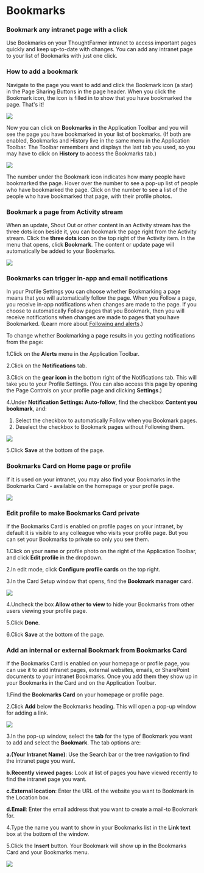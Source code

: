 # Bookmarks

### Bookmark any intranet page with a click

Use Bookmarks on your ThoughtFarmer intranet to access important pages quickly and keep up-to-date with changes. You can add any intranet page to your list of Bookmarks with just one click.

### How to add a bookmark

Navigate to the page you want to add and click the Bookmark icon \(a star\) in the Page Sharing Buttons in the page header. When you click the Bookmark icon, the icon is filled in to show that you have bookmarked the page. That's it!

![](../../../.gitbook/assets/1%20%28109%29.jpg)

Now you can click on **Bookmarks** in the Application Toolbar and you will see the page you have bookmarked in your list of bookmarks. \(If both are enabled, Bookmarks and History live in the same menu in the Application Toolbar. The Toolbar remembers and displays the last tab you used, so you may have to click on **History** to access the Bookmarks tab.\)  


![](../../../.gitbook/assets/2%20%281%29.jpg)

The number under the Bookmark icon indicates how many people have bookmarked the page. Hover over the number to see a pop-up list of people who have bookmarked the page. Click on the number to see a list of the people who have bookmarked that page, with their profile photos.

### Bookmark a page from Activity stream

When an update, Shout Out or other content in an Activity stream has the three dots icon beside it, you can bookmark the page right from the Activity stream. Click the **three dots icon** on the top right of the Activity item. In the menu that opens, click **Bookmark**. The content or update page will automatically be added to your Bookmarks.

![](../../../.gitbook/assets/3%20%2841%29.jpg)



### Bookmarks can trigger in-app and email notifications

In your Profile Settings you can choose whether Bookmarking a page means that you will automatically follow the page. When you Follow a page, you receive in-app notifications when changes are made to the page. If you choose to automatically Follow pages that you Bookmark, then you will receive notifications when changes are made to pages that you have Bookmarked. \(Learn more about [Following and alerts](../following-and-alerts/).\)  
  
To change whether Bookmarking a page results in you getting notifications from the page:

1.Click on the **Alerts** menu in the Application Toolbar.

2.Click on the **Notifications** tab.

3.Click on the **gear icon** in the bottom right of the Notifications tab. This will take you to your Profile Settings. \(You can also access this page by opening the Page Controls on your profile page and clicking **Settings**.\)

4.Under **Notification Settings: Auto-follow**, find the checkbox **Content you bookmark**, and:

1. Select the checkbox to automatically Follow when you Bookmark pages.
2. Deselect the checkbox to Bookmark pages without Following them.

![](../../../.gitbook/assets/4%20%2822%29.jpg)



5.Click **Save** at the bottom of the page.

### Bookmarks Card on Home page or profile

If it is used on your intranet, you may also find your Bookmarks in the Bookmarks Card - available on the homepage or your profile page.  


![](../../../.gitbook/assets/5.jpg)



### Edit profile to make Bookmarks Card private

If the Bookmarks Card is enabled on profile pages on your intranet, by default it is visible to any colleague who visits your profile page. But you can set your Bookmarks to private so only you see them.

1.Click on your name or profile photo on the right of the Application Toolbar, and click **Edit profile** in the dropdown.

2.In edit mode, click **Configure profile cards** on the top right.

3.In the Card Setup window that opens, find the **Bookmark manager** card.

![](../../../.gitbook/assets/6%20%284%29.jpg)



4.Uncheck the box **Allow other to view** to hide your Bookmarks from other users viewing your profile page.

5.Click **Done**.

6.Click **Save** at the bottom of the page.



### Add an internal or external Bookmark from Bookmarks Card

If the Bookmarks Card is enabled on your homepage or profile page, you can use it to add intranet pages, external websites, emails, or SharePoint documents to your intranet Bookmarks. Once you add them they show up in your Bookmarks in the Card and on the Application Toolbar.

1.Find the **Bookmarks Card** on your homepage or profile page.

2.Click **Add** below the Bookmarks heading. This will open a pop-up window for adding a link.

![](../../../.gitbook/assets/7.jpg)



3.In the pop-up window, select the **tab** for the type of Bookmark you want to add and select the **Bookmark**. The tab options are:

**a.\(Your Intranet Name\)**: Use the Search bar or the tree navigation to find the intranet page you want.

**b.Recently viewed pages**: Look at list of pages you have viewed recently to find the intranet page you want.

**c.External location**: Enter the URL of the website you want to Bookmark in the Location box.

**d.Email**: Enter the email address that you want to create a mail-to Bookmark for.

4.Type the name you want to show in your Bookmarks list in the **Link text** box at the bottom of the window.

5.Click the **Insert** button. Your Bookmark will show up in the Bookmarks Card and your Bookmarks menu.

![](../../../.gitbook/assets/8%20%285%29.png)

  


